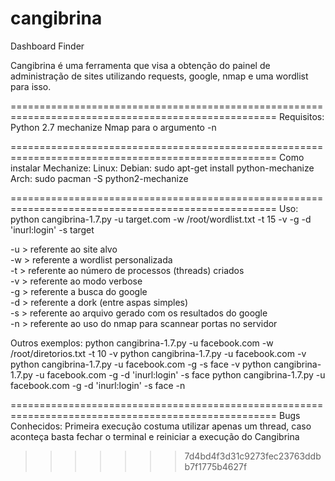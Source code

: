 cangibrina
==========

Dashboard Finder 
 
Cangibrina é uma ferramenta que visa a obtenção do painel de administração de sites 
utilizando requests, google, nmap e uma wordlist para isso. 

====================================================================================================
Requisitos: 
Python 2.7 
mechanize 
Nmap para o argumento -n 

====================================================================================================
Como instalar Mechanize: 
Linux: 
	Debian: sudo apt-get install python-mechanize 
	Arch: sudo pacman -S python2-mechanize 

====================================================================================================
Uso: 
python cangibrina-1.7.py -u target.com -w /root/wordlist.txt -t 15 -v -g -d 'inurl:login' -s target 

-u > referente ao site alvo  
-w > referente a wordlist personalizada  
-t > referente ao número de processos (threads) criados  
-v > referente ao modo verbose  
-g > referente a busca do google  
-d > referente a dork (entre aspas simples)  
-s > referente ao arquivo gerado com os resultados do google  
-n > referente ao uso do nmap para scannear portas no servidor  

Outros exemplos: 
python cangibrina-1.7.py -u facebook.com -w /root/diretorios.txt -t 10 -v 
python cangibrina-1.7.py -u facebook.com -v 
python cangibrina-1.7.py -u facebook.com -g -s face -v 
python cangibrina-1.7.py -u facebook.com -g -d 'inurl:login' -s face 
python cangibrina-1.7.py -u facebook.com -g -d 'inurl:login' -s face -n 

====================================================================================================
Bugs Conhecidos: 
Primeira execução costuma utilizar apenas um thread, caso aconteça basta fechar o terminal e
reiniciar a execução do Cangibrina 
>>>>>>> 7d4bd4f3d31c9273fec23763ddbb7f1775b4627f
